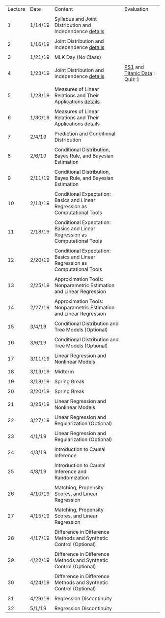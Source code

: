 |         |         |                                                                                        |             | 
|---------|---------|----------------------------------------------------------------------------------------|-------------| 
| Lecture | Date    | Content                                                                                | Evaluation  | 
|         |         |                                                                                        |             | 
| 1       | 1/14/19 | Syllabus and Joint Distribution and Independence [details](summary/mv01_joint_dist.md) |             | 
|         |         |                                                                                        |             | 
| 2       | 1/16/19 | Joint Distribution and Independence [details](summary/mv01_joint_dist.md)              |             | 
|         |         |                                                                                        |             | 
| 3       | 1/21/19 | MLK Day (No Class)                                                                     |             | 
|         |         |                                                                                        |             | 
| 4       | 1/23/19 | Joint Distribution and Independence [details](summary/mv01_joint_dist.md)              | [PS1](ps/ps1.pdf) and [Titanic Data](ps/titanic.csv) ; Quiz 1 | 
|         |         |                                                                                        |             | 
| 5       | 1/28/19 | Measures of Linear Relations and Their Applications [details](summary/mv02_association.md)  |        | 
|         |         |                                                                                        |             | 
| 6       | 1/30/19 | Measures of Linear Relations and Their Applications [details](summary/mv02_association.md) |         | 
|         |         |                                                                                        |             | 
| 7       | 2/4/19  | Prediction and Conditional Distribution                                                |             | 
|         |         |                                                                                        |             | 
| 8       | 2/6/19  | Conditional Distribution, Bayes Rule, and Bayesian Estimation                          |             | 
|         |         |                                                                                        |             | 
| 9       | 2/11/19 | Conditional Distribution, Bayes Rule, and Bayesian Estimation                          |             | 
|         |         |                                                                                        |             | 
| 10      | 2/13/19 | Conditional Expectation: Basics and Linear Regression as Computational Tools           |             | 
|         |         |                                                                                        |             | 
| 11      | 2/18/19 | Conditional Expectation: Basics and Linear Regression as Computational Tools           |             | 
|         |         |                                                                                        |             | 
| 12      | 2/20/19 | Conditional Expectation: Basics and Linear Regression as Computational Tools           |             | 
|         |         |                                                                                        |             | 
| 13      | 2/25/19 | Approximation Tools: Nonparametric Estimation and Linear Regression                    |             | 
|         |         |                                                                                        |             | 
| 14      | 2/27/19 | Approximation Tools: Nonparametric Estimation and Linear Regression                    |             | 
|         |         |                                                                                        |             | 
| 15      | 3/4/19  | Conditional Distribution and Tree Models (Optional)                                    |             | 
|         |         |                                                                                        |             | 
| 16      | 3/6/19  | Conditional Distribution and Tree Models (Optional)                                    |             | 
|         |         |                                                                                        |             | 
| 17      | 3/11/19 | Linear Regression and Nonlinear Models                                                 |             | 
|         |         |                                                                                        |             | 
| 18      | 3/13/19 | Midterm                                                                                |             | 
|         |         |                                                                                        |             | 
| 19      | 3/18/19 | Spring Break                                                                           |             | 
|         |         |                                                                                        |             | 
| 20      | 3/20/19 | Spring Break                                                                           |             | 
|         |         |                                                                                        |             | 
| 21      | 3/25/19 | Linear Regression and Nonlinear Models                                                 |             | 
|         |         |                                                                                        |             | 
| 22      | 3/27/19 | Linear Regression and Regularization (Optional)                                        |             | 
|         |         |                                                                                        |             | 
| 23      | 4/1/19  | Linear Regression and Regularization (Optional)                                        |             | 
|         |         |                                                                                        |             | 
| 24      | 4/3/19  | Introduction to Causal Inference                                                       |             | 
|         |         |                                                                                        |             | 
| 25      | 4/8/19  | Introduction to Causal Inference and Randomization                                     |             | 
|         |         |                                                                                        |             | 
| 26      | 4/10/19 | Matching, Propensity Scores, and Linear Regression                                     |             | 
|         |         |                                                                                        |             | 
| 27      | 4/15/19 | Matching, Propensity Scores, and Linear Regression                                     |             | 
|         |         |                                                                                        |             | 
| 28      | 4/17/19 | Difference in Difference Methods and Synthetic Control (Optional)                      |             | 
|         |         |                                                                                        |             | 
| 29      | 4/22/19 | Difference in Difference Methods and Synthetic Control (Optional)                      |             | 
|         |         |                                                                                        |             | 
| 30      | 4/24/19 | Difference in Difference Methods and Synthetic Control (Optional)                      |             | 
|         |         |                                                                                        |             | 
| 31      | 4/29/19 | Regression Discontinuity                                                               |             | 
|         |         |                                                                                        |             | 
| 32      | 5/1/19  | Regression Discontinuity                                                               |             | 

